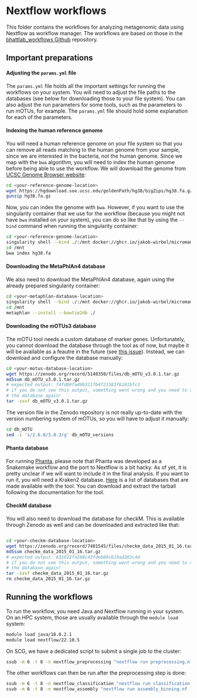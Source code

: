 # Nextflow workflows

This folder contains the workflows for analyzing metagenomic data 
using Nextflow as workflow manager. The workflows are based on those in the 
[bhattlab_workflows Github](https://github.com/bhattlab/bhattlab_workflows)
repository.


## Important preparations

#### Adjusting the `params.yml` file

The `params.yml` file holds all the important settings for running the 
workflows on your system. You will need to adjust the file paths to the 
databases (see below for downloading those to your file system). 
You can also adjust the run parameters for some tools, such as the parameters
to run mOTUs, for example. The `params.yml` file should hold some explanation
for each of the parameters.

#### Indexing the human reference genome

You will need a human reference genome on your file system so that you can 
remove all reads matching to the human genome from your sample, since we are
interested in the bacteria, not the human genome. Since we map with the `bwa`
algorithm, you will need to index the human genome before being able to use
the workflow.
We will download the genome from 
[UCSC Genome Browser website](https://hgdownload.soe.ucsc.edu/goldenPath/hg38/bigZips/):
```bash
cd <your-reference-genome-location>
wget https://hgdownload.soe.ucsc.edu/goldenPath/hg38/bigZips/hg38.fa.gz
gunzip hg38.fa.gz
```

Now, you can index the genome with `bwa`. However, if you want to use the 
singularity container that we use for the workflow (because you might not have
`bwa` installed on your system), you can do so like that by using the `--bind`
command when running the singularity container:
```bash
cd <your-reference-genome-location>
singularity shell --bind ./:/mnt docker://ghcr.io/jakob-wirbel/micromamba-focal-preprocessing:latest
cd /mnt
bwa index hg38.fa
```

#### Downloading the MetaPhlAn4 database

We also need to download the MetaPhlAn4 database, again using the already
prepared singularity container:

```bash
cd <your-metaphlan-database-location>
singularity shell --bind ./:/mnt docker://ghcr.io/jakob-wirbel/micromamba-focal-classification:latest
cd /mnt
metaphlan --install --bowtie2db ./
```

#### Downloading the mOTUs3 database

The mOTU tool needs a custom database of marker genes. Unfortunately, you 
cannot download the database through the tool as of now, but maybe it will be
available as a feautre in the future (see 
[this issue](https://github.com/motu-tool/mOTUs/issues/109)). Instead, we can
download and configure the database manually:

```bash
cd <your-motus-database-location>
wget https://zenodo.org/record/5140350/files/db_mOTU_v3.0.1.tar.gz
md5sum db_mOTU_v3.0.1.tar.gz
# expected output: f4fd09fad9b311fb4f21383f6101bfc3
# if you do not see this output, something went wrong and you need to download
# the database again!
tar -zxvf db_mOTU_v3.0.1.tar.gz
```

The version file in the Zenodo repository is not really up-to-date with the
version numbering system of mOTUs, so you will have to adjust it manually:
```bash
cd db_mOTU
sed -i 's/2.6.0/3.0.3/g' db_mOTU_versions
```

#### Phanta database

For running [Phanta](https://github.com/bhattlab/phanta), please note that 
Phanta was developed as a Snakemake workflow and the port to Nextflow is a
bit hacky. As of yet, it is pretty unclear if we will want to include it in 
the final analysis. If you want to run it, you will need a Kraken2 database. 
[Here](https://github.com/bhattlab/phanta/blob/main/databases.md) is a list of
databases that are made available with the tool. You can download and extract
the tarball following the documentation for the tool.

#### CheckM database

You will also need to download the database for checkM. This is available through 
Zenodo as well and can be downloaded and extracted like that:
```bash

cd <your-checkm-database-location>
wget https://zenodo.org/record/7401545/files/checkm_data_2015_01_16.tar.gz
md5sum checkm_data_2015_01_16.tar.gz
# expected output: 631012fa598c43fdeb88c619ad282c4d
# if you do not see this output, something went wrong and you need to download
# the database again!
tar -zxvf checkm_data_2015_01_16.tar.gz
rm checkm_data_2015_01_16.tar.gz
```

## Running the workflows

To run the workflow, you need Java and Nextflow running in your system. On an 
HPC system, those are usually available through the `module load` system:

```bash
module load java/18.0.2.1
module load nextflow/22.10.5
```

On SCG, we have a dedicated script to submit a single job to the cluster:

```bash
ssub -m 6 -t 8 -n nextflow_preprocessing "nextflow run preprocessing.nf -c config/run_preprocessing.config -params-file config/params.yml -with-trace -with-report"
```

The other workflows can then be run after the preprocessing step is done:
```bash
ssub -m 6 -t 8 -n nextflow_classification "nextflow run classification.nf -c config/run_classification.config -params-file config/params.yml -with-trace -with-report --input <path-to-stats-read-csv>"
ssub -m 6 -t 8 -n nextflow_assembly "nextflow run assembly_binning.nf -c config/run_assembly.config -params-file config/params.yml -with-trace -with-report --input <path-to-stats-read-csv>"
```
